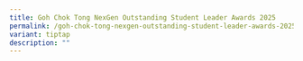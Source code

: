 ```yaml
---
title: Goh Chok Tong NexGen Outstanding Student Leader Awards 2025
permalink: /goh-chok-tong-nexgen-outstanding-student-leader-awards-2025/
variant: tiptap
description: ""
---
```

